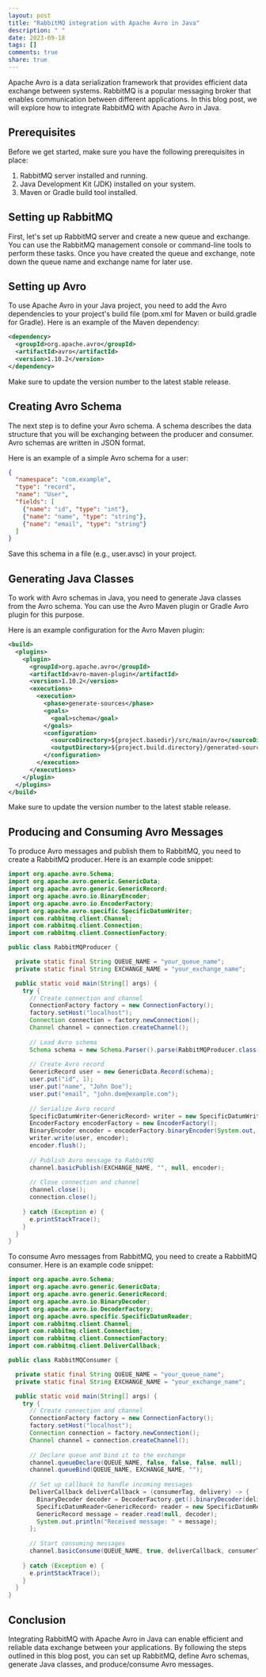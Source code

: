 ```yaml
---
layout: post
title: "RabbitMQ integration with Apache Avro in Java"
description: " "
date: 2023-09-18
tags: []
comments: true
share: true
---
```


Apache Avro is a data serialization framework that provides efficient data exchange between systems. RabbitMQ is a popular messaging broker that enables communication between different applications. In this blog post, we will explore how to integrate RabbitMQ with Apache Avro in Java.

## Prerequisites

Before we get started, make sure you have the following prerequisites in place:

1. RabbitMQ server installed and running.
2. Java Development Kit (JDK) installed on your system.
3. Maven or Gradle build tool installed.

## Setting up RabbitMQ

First, let's set up RabbitMQ server and create a new queue and exchange. You can use the RabbitMQ management console or command-line tools to perform these tasks. Once you have created the queue and exchange, note down the queue name and exchange name for later use.

## Setting up Avro

To use Apache Avro in your Java project, you need to add the Avro dependencies to your project's build file (pom.xml for Maven or build.gradle for Gradle). Here is an example of the Maven dependency:

```xml
<dependency>
  <groupId>org.apache.avro</groupId>
  <artifactId>avro</artifactId>
  <version>1.10.2</version>
</dependency>
```

Make sure to update the version number to the latest stable release.

## Creating Avro Schema

The next step is to define your Avro schema. A schema describes the data structure that you will be exchanging between the producer and consumer. Avro schemas are written in JSON format.

Here is an example of a simple Avro schema for a user:

```json
{
  "namespace": "com.example",
  "type": "record",
  "name": "User",
  "fields": [
    {"name": "id", "type": "int"},
    {"name": "name", "type": "string"},
    {"name": "email", "type": "string"}
  ]
}
```

Save this schema in a file (e.g., user.avsc) in your project.

## Generating Java Classes

To work with Avro schemas in Java, you need to generate Java classes from the Avro schema. You can use the Avro Maven plugin or Gradle Avro plugin for this purpose.

Here is an example configuration for the Avro Maven plugin:

```xml
<build>
  <plugins>
    <plugin>
      <groupId>org.apache.avro</groupId>
      <artifactId>avro-maven-plugin</artifactId>
      <version>1.10.2</version>
      <executions>
        <execution>
          <phase>generate-sources</phase>
          <goals>
            <goal>schema</goal>
          </goals>
          <configuration>
            <sourceDirectory>${project.basedir}/src/main/avro</sourceDirectory>
            <outputDirectory>${project.build.directory}/generated-sources</outputDirectory>
          </configuration>
        </execution>
      </executions>
    </plugin>
  </plugins>
</build>
```

Make sure to update the version number to the latest stable release.

## Producing and Consuming Avro Messages

To produce Avro messages and publish them to RabbitMQ, you need to create a RabbitMQ producer. Here is an example code snippet:

```java
import org.apache.avro.Schema;
import org.apache.avro.generic.GenericData;
import org.apache.avro.generic.GenericRecord;
import org.apache.avro.io.BinaryEncoder;
import org.apache.avro.io.EncoderFactory;
import org.apache.avro.specific.SpecificDatumWriter;
import com.rabbitmq.client.Channel;
import com.rabbitmq.client.Connection;
import com.rabbitmq.client.ConnectionFactory;

public class RabbitMQProducer {

  private static final String QUEUE_NAME = "your_queue_name";
  private static final String EXCHANGE_NAME = "your_exchange_name";

  public static void main(String[] args) {
    try {
      // Create connection and channel
      ConnectionFactory factory = new ConnectionFactory();
      factory.setHost("localhost");
      Connection connection = factory.newConnection();
      Channel channel = connection.createChannel();
      
      // Load Avro schema
      Schema schema = new Schema.Parser().parse(RabbitMQProducer.class.getResourceAsStream("/user.avsc"));
      
      // Create Avro record
      GenericRecord user = new GenericData.Record(schema);
      user.put("id", 1);
      user.put("name", "John Doe");
      user.put("email", "john.doe@example.com");
      
      // Serialize Avro record
      SpecificDatumWriter<GenericRecord> writer = new SpecificDatumWriter<>(schema);
      EncoderFactory encoderFactory = new EncoderFactory();
      BinaryEncoder encoder = encoderFactory.binaryEncoder(System.out, null);
      writer.write(user, encoder);
      encoder.flush();
      
      // Publish Avro message to RabbitMQ
      channel.basicPublish(EXCHANGE_NAME, "", null, encoder);
      
      // Close connection and channel
      channel.close();
      connection.close();
      
    } catch (Exception e) {
      e.printStackTrace();
    }
  }
}
```

To consume Avro messages from RabbitMQ, you need to create a RabbitMQ consumer. Here is an example code snippet:

```java
import org.apache.avro.Schema;
import org.apache.avro.generic.GenericData;
import org.apache.avro.generic.GenericRecord;
import org.apache.avro.io.BinaryDecoder;
import org.apache.avro.io.DecoderFactory;
import org.apache.avro.specific.SpecificDatumReader;
import com.rabbitmq.client.Channel;
import com.rabbitmq.client.Connection;
import com.rabbitmq.client.ConnectionFactory;
import com.rabbitmq.client.DeliverCallback;

public class RabbitMQConsumer {

  private static final String QUEUE_NAME = "your_queue_name";
  private static final String EXCHANGE_NAME = "your_exchange_name";

  public static void main(String[] args) {
    try {
      // Create connection and channel
      ConnectionFactory factory = new ConnectionFactory();
      factory.setHost("localhost");
      Connection connection = factory.newConnection();
      Channel channel = connection.createChannel();
      
      // Declare queue and bind it to the exchange
      channel.queueDeclare(QUEUE_NAME, false, false, false, null);
      channel.queueBind(QUEUE_NAME, EXCHANGE_NAME, "");
      
      // Set up callback to handle incoming messages
      DeliverCallback deliverCallback = (consumerTag, delivery) -> {
        BinaryDecoder decoder = DecoderFactory.get().binaryDecoder(delivery.getBody(), null);
        SpecificDatumReader<GenericRecord> reader = new SpecificDatumReader<>(your_generated_avro_class.getClassSchema());
        GenericRecord message = reader.read(null, decoder);
        System.out.println("Received message: " + message);
      };
      
      // Start consuming messages
      channel.basicConsume(QUEUE_NAME, true, deliverCallback, consumerTag -> { });
      
    } catch (Exception e) {
      e.printStackTrace();
    }
  }
}
```

## Conclusion

Integrating RabbitMQ with Apache Avro in Java can enable efficient and reliable data exchange between your applications. By following the steps outlined in this blog post, you can set up RabbitMQ, define Avro schemas, generate Java classes, and produce/consume Avro messages.